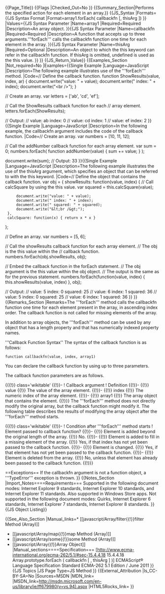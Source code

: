 {{Page_Title}}
{{Flags
|Checked_Out=No
}}
{{Summary_Section|Performs the specified action for each element in an array.}}
{{JS_Syntax
|Formats={{JS Syntax Format
|Format=array1.forEach( callbackfn [, thisArg ])
}}
|Values={{JS Syntax Parameter
|Name=array1
|Required=Required
|Description=An array object.
}}{{JS Syntax Parameter
|Name=callbackfn
|Required=Required
|Description=A function that accepts up to three arguments.'''forEach''' calls the callbackfn function one time for each element in the array.
}}{{JS Syntax Parameter
|Name=thisArg
|Required=Optional
|Description=An object to which the this keyword can refer in the callbackfn function. If thisArg is omitted, undefined is used as the this value.
}}
}}
{{JS_Return_Value}}
{{Examples_Section
|Not_required=No
|Examples={{Single Example
|Language=JavaScript
|Description=The following example illustrates use of the '''forEach''' method.
|Code=// Define the callback function.
 function ShowResults(value, index, ar) {
     document.write("value: " + value);
     document.write(" index: " + index);
     document.write("&lt;br /&gt;");
 }
 
 // Create an array.
 var letters = ['ab', 'cd', 'ef'];
 
 // Call the ShowResults callback function for each
 // array element.
 letters.forEach(ShowResults);
 
 // Output:
 //  value: ab index: 0 
 //  value: cd index: 1 
 //  value: ef index: 2
}}{{Single Example
|Language=JavaScript
|Description=In the following example, the callbackfn argument includes the code of the callback function.
|Code=// Create an array.
 var numbers = [10, 11, 12];
 
 // Call the addNumber callback function for each array element.
 var sum = 0;
 numbers.forEach(
     function addNumber(value) { sum += value; }
 );
 
 document.write(sum);
 // Output: 33
}}{{Single Example
|Language=JavaScript
|Description=The following example illustrates the use of the thisArg argument, which specifies an object that can be referred to with the this keyword.
|Code=// Define the object that contains the callback function.
 var obj = {
     showResults: function(value, index) {
         // Call calcSquare by using the this value.
         var squared = this.calcSquare(value);
 
         document.write("value: " + value);
         document.write(" index: " + index);
         document.write(" squared: " + squared);
         document.write("&lt;br /&gt;");
     },
     calcSquare: function(x) { return x * x }
 };
 
 // Define an array.
 var numbers = [5, 6];
 
 // Call the showResults callback function for each array element.
 // The obj is the this value within the 
 // callback function.
 numbers.forEach(obj.showResults, obj);
 
 // Embed the callback function in the forEach statement.
 // The obj argument is the this value within the obj object.
 // The output is the same as for the previous statement.
 numbers.forEach(function(value, index) { this.showResults(value, index) }, obj);
 
 // Output:
 //  value: 5 index: 0 squared: 25
 //  value: 6 index: 1 squared: 36
 //  value: 5 index: 0 squared: 25
 //  value: 6 index: 1 squared: 36
}}
}}
{{Remarks_Section
|Remarks=The '''forEach''' method calls the callbackfn function one time for each element present in the array, in ascending index order. The callback function is not called for missing elements of the array.

In addition to array objects, the '''forEach''' method can be used by any object that has a length property and that has numerically indexed property names.

'''Callback Function Syntax''
The syntax of the callback function is as follows:

<code>function callbackfn(value, index, array1)</code>

You can declare the callback function by using up to three parameters.

The callback function parameters are as follows.

{{{!}} class='wikitable'
{{!}}-
! Callback argument
! Definition
{{!}}-
{{!}} value
{{!}} The value of the array element.
{{!}}-
{{!}} index
{{!}} The numeric index of the array element.
{{!}}-
{{!}} array1
{{!}} The array object that contains the element.
{{!}}} 
The '''forEach''' method does not directly modify the original array, but the callback function might modify it. The following table describes the results of modifying the array object after the '''forEach''' method starts.

{{{!}} class='wikitable'
{{!}}-
! Condition after '''forEach''' method starts
! Element passed to callback function?
{{!}}-
{{!}} Element is added beyond the original length of the array.
{{!}} No.
{{!}}-
{{!}} Element is added to fill in a missing element of the array.
{{!}} Yes, if that index has not yet been passed to the callback function.
{{!}}-
{{!}} Element is changed.
{{!}} Yes, if that element has not yet been passed to the callback function.
{{!}}-
{{!}} Element is deleted from the array.
{{!}} No, unless that element has already been passed to the callback function.
{{!}}}

==Exceptions==
If the callbackfn argument is not a function object, a '''TypeError''' exception is thrown.
}}
{{Notes_Section
|Import_Notes====Requirements===
Supported in the following document modes: Internet Explorer 9 standards, Internet Explorer 10 standards, and Internet Explorer 11 standards. Also supported in Windows Store apps. Not supported in the following document modes: Quirks, Internet Explorer 6 standards, Internet Explorer 7 standards, Internet Explorer 8 standards.
}}
{{JS Object Listing}}

{{See_Also_Section
|Manual_links=* [[javascript/Array/filter{{!}}filter Method (Array)]]
* [[javascript/Array/map{{!}}map Method (Array)]]
* [[javascript/Array/some{{!}}some Method (Array)]]
* [[javascript/Array{{!}}Array Object]]
|Manual_sections====Specification===
[http://www.ecma-international.org/ecma-262/5.1/#sec-15.4.4.18 15.4.4.18 Array.prototype.forEach ( callbackfn [ , thisArg ] )]
ECMAScript® Language Specification
Standard ECMA-262
5.1 Edition / June 2011
}}
{{JS Topics
|JS Page Type=JS Method
}}
{{External_Attribution
|Is_CC-BY-SA=No
|Sources=MSDN
|MDN_link=
|MSDN_link=http://msdn.microsoft.com/en-us/library/ie/ff679980(v=vs.94).aspx
|HTML5Rocks_link=
}}